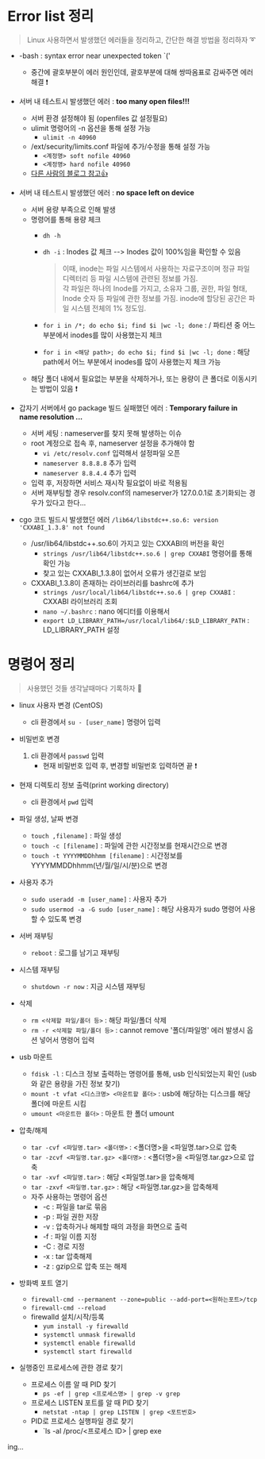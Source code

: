 # Error list 정리
> Linux 사용하면서 발생했던 에러들을 정리하고, 간단한 해결 방법을 정리하자 ➰

+ -bash : syntax error near unexpected token `('
   + 중간에 괄호부분이 에러 원인인데, 괄호부분에 대해 쌍따옴표로 감싸주면 에러 해결 ❗  

+ 서버 내 테스트시 발생했던 에러 : **too many open files!!!**

   + 서버 환경 설정해야 됨 (openfiles 값 설정필요) 
   + ulimit 명령어의 -n 옵션을 통해 설정 가능
      + `ulimit -n 40960`
   + /ext/security/limits.conf 파일에 추가/수정을 통해 설정 가능
      + `<계정명> soft nofile 40960` 
      + `<계정명> hard nofile 40960`  
   + [다른 사람의 블로그 참고👍](https://knoow.tistory.com/220)   

+ 서버 내 테스트시 발생했던 에러 : **no space left on device**   

   + 서버 용량 부족으로 인해 발생
   + 명령어를 통해 용량 체크
      + `dh -h` 
      + `dh -i` : Inodes 값 체크 --> Inodes 값이 100%임을 확인할 수 있음
         > 이때, inode는 파일 시스템에서 사용하는 자료구조이며 정규 파일 디렉터리 등 파일 시스템에 관련된 정보를 가짐.    
         > 각 파일은 하나의 Inode를 가지고, 소유자 그룹, 권한, 파일 형태, Inode 숫자 등 파일에 관한 정보를 가짐.
         > inode에 할당된 공간은 파일 시스템 전체의 1% 정도임.

      + `for i in /*; do echo $i; find $i |wc -l; done` : / 파티션 중 어느 부분에서 inodes를 많이 사용했는지 체크
      + `for i in <해당 path>; do echo $i; find $i |wc -l; done` : 해당 path에서 어느 부분에서 inodes를 많이 사용했는지 체크 가능
   + 해당 폴더 내에서 필요없는 부분을 삭제하거나, 또는 용량이 큰 폴더로 이동시키는 방법이 있음 ❗
   
+ 갑자기 서버에서 go package 빌드 실패했던 에러 : **Temporary failure in name resolution ...**
   + 서버 세팅 : nameserver를 찾지 못해 발생하는 이슈
   + root 계정으로 접속 후, nameserver 설정을 추가해야 함
      + `vi /etc/resolv.conf` 입력해서 설정파일 오픈
      + `nameserver 8.8.8.8` 추가 입력
      + `nameserver 8.8.4.4` 추가 입력
   + 입력 후, 저장하면 서비스 재시작 필요없이 바로 적용됨
   + 서버 재부팅할 경우 resolv.conf의 nameserver가 127.0.0.1로 초기화되는 경우가 있다고 한다...

+ cgo 코드 빌드시 발생했던 에러 `/lib64/libstdc++.so.6: version 'CXXABI_1.3.8' not found`
   + /usr/lib64/libstdc++.so.6이 가지고 있는 CXXABI의 버전을 확인
      + `strings /usr/lib64/libstdc++.so.6 | grep CXXABI` 명령어를 통해 확인 가능
      + 찾고 있는 CXXABI_1.3.8이 없어서 오류가 생긴걸로 보임
   + CXXABI_1.3.8이 존재하는 라이브러리를 bashrc에 추가
      + `strings /usr/local/lib64/libstdc++.so.6 | grep CXXABI` : CXXABI 라이브러리 조회
      + `nano ~/.bashrc` : nano 에디터를 이용해서
      + `export LD_LIBRARY_PATH=/usr/local/lib64/:$LD_LIBRARY_PATH` : LD_LIBRARY_PATH 설정
        

# 명령어 정리
> 사용했던 것들 생각날때마다 기록하자 📝

+ linux 사용자 변경 (CentOS)
   + cli 환경에서 `su - [user_name]` 명령어 입력

+ 비밀번호 변경 
   1. cli 환경에서 `passwd` 입력
      + 현재 비밀번호 입력 후, 변경할 비밀번호 입력하면 끝 ❗

+ 현재 디렉토리 정보 출력(print working directory)
   + cli 환경에서 `pwd` 입력

+ 파일 생성, 날짜 변경
   + `touch ,filename]` : 파일 생성
   + `touch -c [filename]` : 파일에 관한 시간정보를 현재시간으로 변경
   + `touch -t YYYYMMDDhhmm [filename]` : 시간정보를 YYYYMMDDhhmm(년/월/일/시/분)으로 변경

+ 사용자 추가
   + `sudo useradd -m [user_name]` : 사용자 추가    
   + `sudo usermod -a -G sudo [user_name]` : 해당 사용자가 sudo 명령어 사용할 수 있도록 변경   

+ 서버 재부팅
   + `reboot` : 로그를 남기고 재부팅

+ 시스템 재부팅
   + `shutdown -r now` : 지금 시스템 재부팅

+ 삭제
   + `rm <삭제할 파일/폴더 등>` : 해당 파일/폴더 삭제
   + `rm -r <삭제할 파일/폴더 등>` : cannot remove '폴더/파일명' 에러 발생시 옵션 넣어서 명령어 입력

+ usb 마운트
   + `fdisk -l` : 디스크 정보 출력하는 명령어를 통해, usb 인식되었는지 확인 (usb와 같은 용량을 가진 정보 찾기)
   + `mount -t vfat <디스크명> <마운트할 폴더>` : usb에 해당하는 디스크를 해당 폴더에 마운트 시킴
   + `umount <마운트한 폴더>` : 마운트 한 폴더 umount

+ 압축/해제
   + `tar -cvf <파일명.tar> <폴더명>` : <폴더명>을 <파일명.tar>으로 압축 
   + `tar -zcvf <파일명.tar.gz> <폴더명>` : <폴더명>을 <파일명.tar.gz>으로 압축
   + `tar -xvf <파일명.tar>` : 해당 <파일명.tar>을 압축해제
   + `tar -zxvf <파일명.tar.gz>` : 해당 <파일명.tar.gz>을 압축해제
   + 자주 사용하는 명령어 옵션
      + -c : 파일을 tar로 묶음
      + -p : 파일 권한 저장
      + -v : 압축하거나 해제할 때의 과정을 화면으로 출력
      + -f : 파일 이름 지정
      + -C : 경로 지정
      + -x : tar 압축해제
      + -z : gzip으로 압축 또는 해제   

+ 방화벽 포트 열기
   + `firewall-cmd --permanent --zone=public --add-port=<원하는포트>/tcp`
   + `firewall-cmd --reload`
   + firewalld 설치/시작/등록
      + `yum install -y firewalld`
      + `systemctl unmask firewalld`
      + `systemctl enable firewalld`
      + `systemctl start firewalld`   

+ 실행중인 프로세스에 관한 경로 찾기
   + 프로세스 이름 알 때 PID 찾기
      + `ps -ef | grep <프로세스명> | grep -v grep`
   + 프로세스 LISTEN 포트를 알 때 PID 찾기
      + `netstat -ntap | grep LISTEN | grep <포트번호>`
   + PID로 프로세스 실행파일 경로 찾기
      + `ls -al /proc/<프로세스 ID> | grep exe   


ing...

